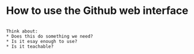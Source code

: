 # How to use the Github web interface

```{admonition} In this section, we try out the following on Github:

Think about:
* Does this do something we need?
* Is it esay enough to use?
* Is it teachable?
```
